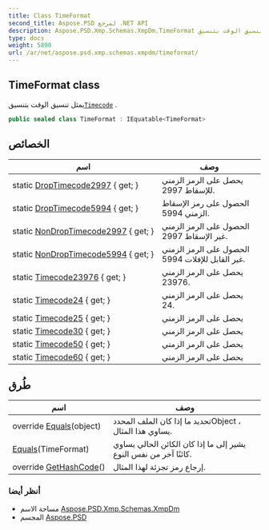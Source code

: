```yaml
---
title: Class TimeFormat
second_title: Aspose.PSD لمرجع .NET API
description: Aspose.PSD.Xmp.Schemas.XmpDm.TimeFormat فصل. يمثل تنسيق الوقت بتنسيقTimecode .
type: docs
weight: 5890
url: /ar/net/aspose.psd.xmp.schemas.xmpdm/timeformat/
---
```

## TimeFormat class

يمثل تنسيق الوقت بتنسيق[`Timecode`](../timecode/) .

```csharp
public sealed class TimeFormat : IEquatable<TimeFormat>
```

## الخصائص

| اسم | وصف |
| --- | --- |
| static [DropTimecode2997](../../aspose.psd.xmp.schemas.xmpdm/timeformat/droptimecode2997/) { get; } | يحصل على الرمز الزمني للإسقاط 2997. |
| static [DropTimecode5994](../../aspose.psd.xmp.schemas.xmpdm/timeformat/droptimecode5994/) { get; } | الحصول على رمز الإسقاط الزمني 5994. |
| static [NonDropTimecode2997](../../aspose.psd.xmp.schemas.xmpdm/timeformat/nondroptimecode2997/) { get; } | الحصول على الرمز الزمني غير الإسقاط 2997. |
| static [NonDropTimecode5994](../../aspose.psd.xmp.schemas.xmpdm/timeformat/nondroptimecode5994/) { get; } | الحصول على الرمز الزمني غير القابل للإفلات 5994. |
| static [Timecode23976](../../aspose.psd.xmp.schemas.xmpdm/timeformat/timecode23976/) { get; } | يحصل على الرمز الزمني 23976. |
| static [Timecode24](../../aspose.psd.xmp.schemas.xmpdm/timeformat/timecode24/) { get; } | يحصل على الرمز الزمني 24. |
| static [Timecode25](../../aspose.psd.xmp.schemas.xmpdm/timeformat/timecode25/) { get; } | يحصل على الرمز الزمني |
| static [Timecode30](../../aspose.psd.xmp.schemas.xmpdm/timeformat/timecode30/) { get; } | يحصل على الرمز الزمني |
| static [Timecode50](../../aspose.psd.xmp.schemas.xmpdm/timeformat/timecode50/) { get; } | يحصل على الرمز الزمني |
| static [Timecode60](../../aspose.psd.xmp.schemas.xmpdm/timeformat/timecode60/) { get; } | يحصل على الرمز الزمني |

## طُرق

| اسم | وصف |
| --- | --- |
| override [Equals](../../aspose.psd.xmp.schemas.xmpdm/timeformat/equals/#equals_1)(object) | تحديد ما إذا كان الملف المحددObject ، يساوي هذا المثال. |
| [Equals](../../aspose.psd.xmp.schemas.xmpdm/timeformat/equals/#equals)(TimeFormat) | يشير إلى ما إذا كان الكائن الحالي يساوي كائنًا آخر من نفس النوع. |
| override [GetHashCode](../../aspose.psd.xmp.schemas.xmpdm/timeformat/gethashcode/)() | إرجاع رمز تجزئة لهذا المثال. |

### أنظر أيضا

* مساحة الاسم [Aspose.PSD.Xmp.Schemas.XmpDm](../../aspose.psd.xmp.schemas.xmpdm/)
* المجسم [Aspose.PSD](../../)


